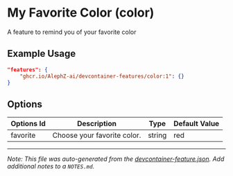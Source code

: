 
# My Favorite Color (color)

A feature to remind you of your favorite color

## Example Usage

```json
"features": {
    "ghcr.io/AlephZ-ai/devcontainer-features/color:1": {}
}
```

## Options

| Options Id | Description | Type | Default Value |
|-----|-----|-----|-----|
| favorite | Choose your favorite color. | string | red |



---

_Note: This file was auto-generated from the [devcontainer-feature.json](https://github.com/AlephZ-ai/devcontainer-features/blob/main/.devcontainer/features/src/color/devcontainer-feature.json).  Add additional notes to a `NOTES.md`._
